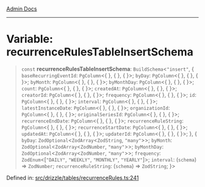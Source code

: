[Admin Docs](/)

***

# Variable: recurrenceRulesTableInsertSchema

> `const` **recurrenceRulesTableInsertSchema**: `BuildSchema`\<`"insert"`, \{ `baseRecurringEventId`: `PgColumn`\<\{ \}, \{ \}, \{ \}\>; `byDay`: `PgColumn`\<\{ \}, \{ \}, \{ \}\>; `byMonth`: `PgColumn`\<\{ \}, \{ \}, \{ \}\>; `byMonthDay`: `PgColumn`\<\{ \}, \{ \}, \{ \}\>; `count`: `PgColumn`\<\{ \}, \{ \}, \{ \}\>; `createdAt`: `PgColumn`\<\{ \}, \{ \}, \{ \}\>; `creatorId`: `PgColumn`\<\{ \}, \{ \}, \{ \}\>; `frequency`: `PgColumn`\<\{ \}, \{ \}, \{ \}\>; `id`: `PgColumn`\<\{ \}, \{ \}, \{ \}\>; `interval`: `PgColumn`\<\{ \}, \{ \}, \{ \}\>; `latestInstanceDate`: `PgColumn`\<\{ \}, \{ \}, \{ \}\>; `organizationId`: `PgColumn`\<\{ \}, \{ \}, \{ \}\>; `originalSeriesId`: `PgColumn`\<\{ \}, \{ \}, \{ \}\>; `recurrenceEndDate`: `PgColumn`\<\{ \}, \{ \}, \{ \}\>; `recurrenceRuleString`: `PgColumn`\<\{ \}, \{ \}, \{ \}\>; `recurrenceStartDate`: `PgColumn`\<\{ \}, \{ \}, \{ \}\>; `updatedAt`: `PgColumn`\<\{ \}, \{ \}, \{ \}\>; `updaterId`: `PgColumn`\<\{ \}, \{ \}, \{ \}\>; \}, \{ `byDay`: `ZodOptional`\<`ZodArray`\<`ZodString`, `"many"`\>\>; `byMonth`: `ZodOptional`\<`ZodArray`\<`ZodNumber`, `"many"`\>\>; `byMonthDay`: `ZodOptional`\<`ZodArray`\<`ZodNumber`, `"many"`\>\>; `frequency`: `ZodEnum`\<\[`"DAILY"`, `"WEEKLY"`, `"MONTHLY"`, `"YEARLY"`\]\>; `interval`: (`schema`) => `ZodNumber`; `recurrenceRuleString`: (`schema`) => `ZodString`; \}\>

Defined in: [src/drizzle/tables/recurrenceRules.ts:241](https://github.com/Sourya07/talawa-api/blob/61a1911602b2f0aac7635e08ae2918f4f768e8ff/src/drizzle/tables/recurrenceRules.ts#L241)
